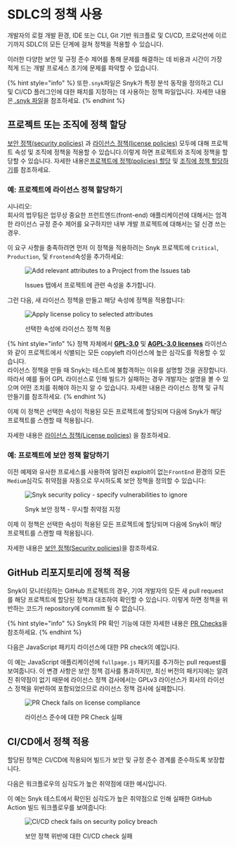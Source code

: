 # SDLC의 정책 사용

개발자의 로컬 개발 환경, IDE 또는 CLI, Git 기반 워크플로 및 CI/CD, 프로덕션에 이르기까지 SDLC의 모든 단계에 걸쳐 정책을 적용할 수 있습니다.

이러한 다양한 보안 및 규정 준수 제어를 통해 문제를 해결하는 데 비용과 시간이 가장 적게 드는 개발 프로세스 초기에 문제를 파악할 수 있습니다.

{% hint style="info" %}
또한`.snyk`파일은 Snyk가 특정 분석 동작을 정의하고 CLI 및 CI/CD 플러그인에 대한 패치를 지정하는 데 사용하는 정책 파일입니다. 자세한 내용은[ .snyk 파일](the-.snyk-file.md)을 참조하세요.
{% endhint %}

## 프로젝트 또는 조직에 정책 할당

[보안 정책(security policies)](security-policies/) 과 [라이선스 정책(license policies)](license-policies/) 모두에 대해 프로젝트 속성 및 조직에 정책을 적용할 수 있습니다.이렇게 하면 프로젝트와 조직에 정책을 할당할 수 있습니다. 자세한 내용은[프로젝트에 정책(policies) 할당](assign-policies-to-projects.md) 및 [조직에 정책 할당하기](assign-a-policy-to-an-organization.md)를 참조하세요.

### 예: 프로젝트에 라이선스 정책 할당하기

시나리오: \
회사의 법무팀은 업무상 중요한 프런트엔드(front-end) 애플리케이션에 대해서는 엄격한 라이선스 규정 준수 제어를 요구하지만 내부 개발 프로젝트에 대해서는 덜 신경 쓰는 경우.

이 요구 사항을 충족하려면 먼저 이 정책을 적용하려는 Snyk 프로젝트에 `Critical`, `Production`, 및 `Frontend`속성을 추가하세요:&#x20;

<figure><img src="../../.gitbook/assets/image (1) (3).png" alt="Add relevant attributes to a Project from the Issues tab"><figcaption><p>Issues 탭에서 프로젝트에 관련 속성을 추가합니다.</p></figcaption></figure>

그런 다음, 새 라이선스 정책을 만들고 해당 속성에 정책을 적용합니다:

<figure><img src="../../.gitbook/assets/image (7) (1) (1).png" alt="Apply license policy to selected attributes"><figcaption><p>선택한 속성에 라이선스 정책 적용</p></figcaption></figure>

{% hint style="info" %}
정책 자체에서 [**GPL-3.0**](https://snyk.io/learn/what-is-gpl-license-gplv3-explained/) 및 [**AGPL-3.0 licenses**](https://snyk.io/learn/agpl-license/) 라이선스와 같이 프로젝트에서 식별되는 모든 copyleft 라이선스에 높은 심각도를 적용할 수 있습니다.\
라이선스 정책을 만들 때 Snyk는 테스트에 불합격하는 이유를 설명할 것을 권장합니다. 따라서 예를 들어 GPL 라이선스로 인해 빌드가 실패하는 경우 개발자는 설명을 볼 수 있으며 어떤 조치를 취해야 하는지 알 수 있습니다. 자세한 내용은 라이선스 정책 및 규칙 만들기를 참조하세요.
{% endhint %}

이제 이 정책은 선택한 속성이 적용된 모든 프로젝트에 할당되며 다음에 Snyk가 해당 프로젝트를 스캔할 때 적용됩니다.

자세한 내용은 [라이선스 정책(License policies)](license-policies/) 을 참조하세요.

### 예: 프로젝트에 보안 정책 할당하기

이전 예제와 유사한 프로세스를 사용하여 알려진 exploit이 없는`FrontEnd` 환경의 모든 `Medium`심각도 취약점을 자동으로 무시하도록 보안 정책을 정의할 수 있습니다:

<div align="left">

<figure><img src="../../.gitbook/assets/image (14) (3).png" alt="Snyk security policy - specify vulnerabilities to ignore"><figcaption><p>Snyk 보안 정책 - 무시할 취약점 지정</p></figcaption></figure>

</div>

이제 이 정책은 선택한 속성이 적용된 모든 프로젝트에 할당되며 다음에 Snyk이 해당 프로젝트를 스캔할 때 적용됩니다.

자세한 내용은 [보안 정책(Security policies)](security-policies/)을 참조하세요.

## GitHub 리포지토리에 정책 적용

Snyk이 모니터링하는 GitHub 프로젝트의 경우, 기여 개발자의 모든 새 pull request를 해당 프로젝트에 할당된 정책과 대조하여 확인할 수 있습니다. 이렇게 하면 정책을 위반하는 코드가 repository에 committ 될 수 없습니다.

{% hint style="info" %}
Snyk의 PR 확인 기능에 대한 자세한 내용은  [PR Checks](../run-pr-checks/)을 참조하세요.
{% endhint %}

다음은 JavaScript 패키지 라이선스에 대한 PR check의 예입니다.

이 예는 JavaScript 애플리케이션에 `fullpage.js` 패키지를 추가하는 pull request를 보여줍니다. 이 변경 사항은 보안 정책 검사를 통과하지만, 최신 버전의 패키지에는 알려진 취약점이 없기 때문에 라이선스 정책 검사에서는 GPLv3 라이선스가 회사의 라이선스 정책을 위반하여 포함되었으므로 라이선스 정책 검사에 실패합니다.

<figure><img src="../../.gitbook/assets/image (5) (1) (1) (2).png" alt="PR Check fails on license compliance"><figcaption><p>라이선스 준수에 대한 PR Check 실패</p></figcaption></figure>

## CI/CD에서 정책 적용

할당된 정책은 CI/CD에 적용되어 빌드가 보안 및 규정 준수 경계를 준수하도록 보장합니다.

다음은 워크플로우의 심각도가 높은 취약점에 대한 예시입니다.

이 예는 Snyk 테스트에서 확인된 심각도가 높은 취약점으로 인해 실패한 GitHub Action 빌드 워크플로우를 보여줍니다:

<figure><img src="../../.gitbook/assets/image (6) (4).png" alt="CI/CD check fails on security policy breach"><figcaption><p>보안 정책 위반에 대한 CI/CD check 실패</p></figcaption></figure>
